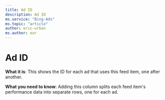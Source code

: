 ```yaml
---
title: Ad ID
description: Ad ID
ms.service: "Bing-Ads"
ms.topic: "article"
author: eric-urban
ms.author: eur
---
```


# Ad ID

**What it is**: This shows the ID for each ad that uses this feed item, one after another.

**What you need to know**: Adding this column splits each feed item's performance data into separate rows, one for each ad.


